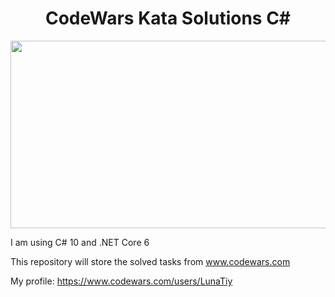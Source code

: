 <h1 align="center">CodeWars Kata Solutions C#</h1>
<p align="center">
  <img src="https://user-images.githubusercontent.com/36387585/167270531-2c313d1b-1063-45b1-b5f6-1f3e9af7142c.png" width="600px" height="300px"/>
</p>

I am using С# 10 and .NET Core 6

This repository will store the solved tasks from www.codewars.com

My profile: https://www.codewars.com/users/LunaTiy
